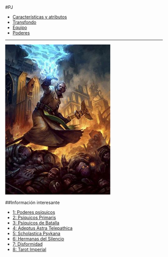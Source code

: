 #PJ

- [Características y atributos](./PJ/CaracteristicasYAtributos.md)
- [Transfondo](./PJ/Transfondo.md)
- [Equipo](./PJ/Equipo.md)
- [Poderes](./PJ/Poderes.md)

---

![Psyker](./Img/PsiquicoPrimaris.jpg)

##Información interesante

- [1: Poderes psíquicos](http://es.warhammer40k.wikia.com/wiki/Poderes_ps%C3%ADquicos)
- [2: Psíquicos Primaris](http://es.warhammer40k.wikia.com/wiki/Ps%C3%ADquicos_Primaris)
- [3: Psíquicos de Batalla](http://es.warhammer40k.wikia.com/wiki/Ps%C3%ADquicos_de_Batalla)
- [4: Adeptus Astra Telepathica](http://es.warhammer40k.wikia.com/wiki/Adeptus_Astra_Telepathica)
- [5: Scholastica Psykana](http://es.warhammer40k.wikia.com/wiki/Scholastica_Psykana)
- [6: Hermanas del Silencio](http://es.warhammer40k.wikia.com/wiki/Hermanas_del_Silencio)
- [7: Disformidad](http://es.warhammer40k.wikia.com/wiki/Disformidad)
- [8: Tarot Imperial](http://es.warhammer40k.wikia.com/wiki/Tarot_Imperial)